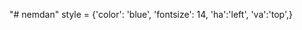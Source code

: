 "# nemdan" 
style = {'color': 'blue',
         'fontsize': 14,
         'ha':'left',
         'va':'top',}
